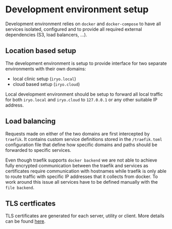 # Development environment setup

Development environment relies on `docker` and `docker-compose` to have all services isolated, configured and to provide all required external dependencies (S3, load balancers, …).

## Location based setup

The development environment is setup to provide interface for two separate environments with their own domains:

* local clinic setup (`iryo.local`)
* cloud based setup (`iryo.cloud`)

Local development environment should be setup to forward all local traffic for both `iryo.local` and `iryo.cloud` to `127.0.0.1` or any other suitable IP address.

## Load balancing

Requests made on either of the two domains are first intercepted by `traefik`. It contains custom service definitions stored in the `/traefik.toml` configuration file that define how specific domains and paths should be forwarded to specific services.

Even though traefik supports `docker backend` we are not able to achieve fully encrypted communication between the traefik and services as certificates require communication with hostnames while traefik is only able to route traffic with specific IP addresses that it collects from docker. To work around this issue all services have to be defined manually with the `file backend`.

## TLS certficates

TLS certificates are generated for each server, utility or client. More details can be found [here](tls.md).
